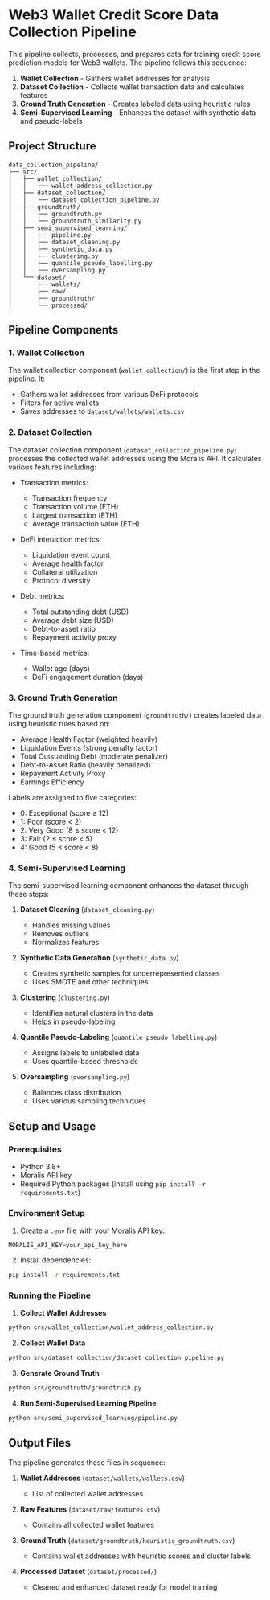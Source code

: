 # Web3 Wallet Credit Score Data Collection Pipeline

This pipeline collects, processes, and prepares data for training credit score prediction models for Web3 wallets. The pipeline follows this sequence:

1. **Wallet Collection** - Gathers wallet addresses for analysis
2. **Dataset Collection** - Collects wallet transaction data and calculates features
3. **Ground Truth Generation** - Creates labeled data using heuristic rules
4. **Semi-Supervised Learning** - Enhances the dataset with synthetic data and pseudo-labels

## Project Structure

```
data_collection_pipeline/
├── src/
│   ├── wallet_collection/
│   │   └── wallet_address_collection.py
│   ├── dataset_collection/
│   │   └── dataset_collection_pipeline.py
│   ├── groundtruth/
│   │   ├── groundtruth.py
│   │   └── groundtruth_similarity.py
│   ├── semi_supervised_learning/
│   │   ├── pipeline.py
│   │   ├── dataset_cleaning.py
│   │   ├── synthetic_data.py
│   │   ├── clustering.py
│   │   ├── quantile_pseudo_labelling.py
│   │   └── oversampling.py
│   └── dataset/
│       ├── wallets/
│       ├── raw/
│       ├── groundtruth/
│       └── processed/
```

## Pipeline Components

### 1. Wallet Collection
The wallet collection component (`wallet_collection/`) is the first step in the pipeline. It:
- Gathers wallet addresses from various DeFi protocols
- Filters for active wallets
- Saves addresses to `dataset/wallets/wallets.csv`

### 2. Dataset Collection
The dataset collection component (`dataset_collection_pipeline.py`) processes the collected wallet addresses using the Moralis API. It calculates various features including:

- Transaction metrics:
  - Transaction frequency
  - Transaction volume (ETH)
  - Largest transaction (ETH)
  - Average transaction value (ETH)

- DeFi interaction metrics:
  - Liquidation event count
  - Average health factor
  - Collateral utilization
  - Protocol diversity

- Debt metrics:
  - Total outstanding debt (USD)
  - Average debt size (USD)
  - Debt-to-asset ratio
  - Repayment activity proxy

- Time-based metrics:
  - Wallet age (days)
  - DeFi engagement duration (days)

### 3. Ground Truth Generation
The ground truth generation component (`groundtruth/`) creates labeled data using heuristic rules based on:

- Average Health Factor (weighted heavily)
- Liquidation Events (strong penalty factor)
- Total Outstanding Debt (moderate penalizer)
- Debt-to-Asset Ratio (heavily penalized)
- Repayment Activity Proxy
- Earnings Efficiency

Labels are assigned to five categories:
- 0: Exceptional (score ≥ 12)
- 1: Poor (score < 2)
- 2: Very Good (8 ≤ score < 12)
- 3: Fair (2 ≤ score < 5)
- 4: Good (5 ≤ score < 8)

### 4. Semi-Supervised Learning
The semi-supervised learning component enhances the dataset through these steps:

1. **Dataset Cleaning** (`dataset_cleaning.py`)
   - Handles missing values
   - Removes outliers
   - Normalizes features

2. **Synthetic Data Generation** (`synthetic_data.py`)
   - Creates synthetic samples for underrepresented classes
   - Uses SMOTE and other techniques

3. **Clustering** (`clustering.py`)
   - Identifies natural clusters in the data
   - Helps in pseudo-labeling

4. **Quantile Pseudo-Labeling** (`quantile_pseudo_labelling.py`)
   - Assigns labels to unlabeled data
   - Uses quantile-based thresholds

5. **Oversampling** (`oversampling.py`)
   - Balances class distribution
   - Uses various sampling techniques

## Setup and Usage

### Prerequisites
- Python 3.8+
- Moralis API key
- Required Python packages (install using `pip install -r requirements.txt`)

### Environment Setup
1. Create a `.env` file with your Moralis API key:
```
MORALIS_API_KEY=your_api_key_here
```

2. Install dependencies:
```bash
pip install -r requirements.txt
```

### Running the Pipeline

1. **Collect Wallet Addresses**
```bash
python src/wallet_collection/wallet_address_collection.py
```

2. **Collect Wallet Data**
```bash
python src/dataset_collection/dataset_collection_pipeline.py
```

3. **Generate Ground Truth**
```bash
python src/groundtruth/groundtruth.py
```

4. **Run Semi-Supervised Learning Pipeline**
```bash
python src/semi_supervised_learning/pipeline.py
```

## Output Files

The pipeline generates these files in sequence:

1. **Wallet Addresses** (`dataset/wallets/wallets.csv`)
   - List of collected wallet addresses

2. **Raw Features** (`dataset/raw/features.csv`)
   - Contains all collected wallet features

3. **Ground Truth** (`dataset/groundtruth/heuristic_groundtruth.csv`)
   - Contains wallet addresses with heuristic scores and cluster labels

4. **Processed Dataset** (`dataset/processed/`)
   - Cleaned and enhanced dataset ready for model training

